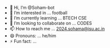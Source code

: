 - 👋 Hi, I’m @Soham-bot
- 👀 I’m interested in ... football
- 🌱 I’m currently learning ... BTECH CSE
- 💞️ I’m looking to collaborate on ... CODES
- 📫 How to reach me ... 2024.sohama@isu.ac.in
- 😄 Pronouns: ... he/him
- ⚡ Fun fact: ...

<!---
Soham-bot/Soham-bot is a ✨ special ✨ repository because its `README.md` (this file) appears on your GitHub profile.
You can click the Preview link to take a look at your changes.
--->
